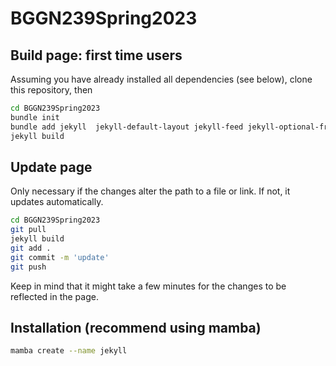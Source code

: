 # BGGN239Spring2023

## Build page: first time users
Assuming you have already installed all dependencies (see below), clone this repository, then
```bash
cd BGGN239Spring2023
bundle init
bundle add jekyll  jekyll-default-layout jekyll-feed jekyll-optional-front-matter jekyll-paginate jekyll-redirect-from jekyll-relative-links jekyll-sitemap  classifier-reborn
jekyll build
```
## Update page
Only necessary if the changes alter the path to a file or link. If not, it updates automatically.
```bash
cd BGGN239Spring2023
git pull
jekyll build
git add .
git commit -m 'update'
git push
```
Keep in mind that it might take a few minutes for the changes to be reflected in the page.


## Installation (recommend using mamba)
```bash
mamba create --name jekyll
```
